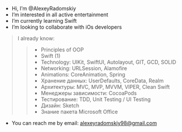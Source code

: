 - Hi, I’m @AlexeyRadomskiy
- I’m interested in all active entertainment
- I’m currently learning Swift
- I’m looking to collaborate with iOs developers


> I already know:
>>  * Principles of OOP
>>  * Swift (1)
>>  * Technology: UIKit, SwiftUI, Autolayout, GIT, GCD, SOLID
>>  * Networking: URLSession, Alamofire
>>  * Animations: CoreAnimation, Spring
>>  * Хранение данных: UserDefaults, CoreData, Realm
>>  * Архитектуры: MVC, MVP, MVVM, VIPER, Clean Swift
>>  * Менеджеры зависимости: CocoaPods
>>  * Тестирование: TDD, Unit Testing / UI Testing
>>  * Дизайн: Sketch
>>  * Знание пакета Microsoft Office
    
- You can reach me by email: alexeyradomskiy98@gmail.com
